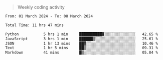 > Weekly coding activity
<!--START_SECTION:waka-->

```txt
From: 01 March 2024 - To: 08 March 2024

Total Time: 11 hrs 47 mins

Python           5 hrs 1 min     ██████████▓░░░░░░░░░░░░░░   42.65 %
JavaScript       3 hrs 1 min     ██████▒░░░░░░░░░░░░░░░░░░   25.61 %
JSON             1 hr 13 mins    ██▓░░░░░░░░░░░░░░░░░░░░░░   10.46 %
Text             1 hr 5 mins     ██▒░░░░░░░░░░░░░░░░░░░░░░   09.31 %
Markdown         41 mins         █▒░░░░░░░░░░░░░░░░░░░░░░░   05.84 %
```

<!--END_SECTION:waka-->
